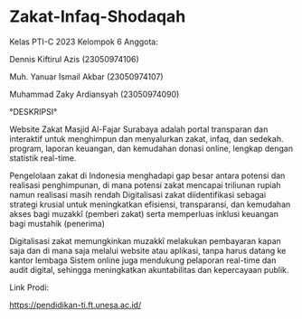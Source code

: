 # Zakat-Infaq-Shodaqah

Kelas PTI-C 2023
Kelompok 6 
Anggota:

Dennis Kiftirul Azis		(23050974106)

Muh. Yanuar Ismail Akbar	(23050974107)

Muhammad Zaky Ardiansyah		(23050974090)

°DESKRIPSI°

Website Zakat Masjid Al-Fajar Surabaya adalah portal transparan dan interaktif untuk menghimpun dan menyalurkan zakat, infaq, dan sedekah. program, laporan keuangan, dan kemudahan donasi online, lengkap dengan statistik real-time.

Pengelolaan zakat di Indonesia menghadapi gap besar antara potensi dan realisasi penghimpunan, di mana potensi zakat mencapai triliunan rupiah namun realisasi masih rendah 
Digitalisasi zakat diidentifikasi sebagai strategi krusial untuk meningkatkan efisiensi, transparansi, dan kemudahan akses bagi muzakkî (pemberi zakat) serta memperluas inklusi keuangan bagi mustahik (penerima)

Digitalisasi zakat memungkinkan muzakkî melakukan pembayaran kapan saja dan di mana saja melalui website atau aplikasi, tanpa harus datang ke kantor lembaga 
Sistem online juga mendukung pelaporan real-time dan audit digital, sehingga meningkatkan akuntabilitas dan kepercayaan publik.

Link Prodi:

https://pendidikan-ti.ft.unesa.ac.id/

